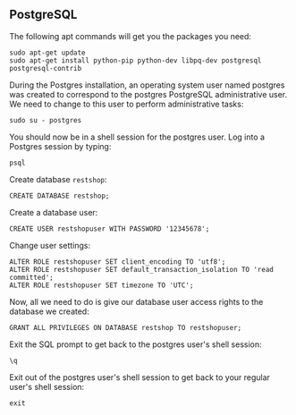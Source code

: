## PostgreSQL

The following apt commands will get you the packages you need:

```
sudo apt-get update
sudo apt-get install python-pip python-dev libpq-dev postgresql postgresql-contrib
```

During the Postgres installation, an operating system user named postgres was created to correspond to the postgres PostgreSQL administrative user.
We need to change to this user to perform administrative tasks:
```
sudo su - postgres
```

You should now be in a shell session for the postgres user. Log into a Postgres session by typing:
```
psql
```

Create database `restshop`:
```
CREATE DATABASE restshop;
```

Create a database user:
```
CREATE USER restshopuser WITH PASSWORD '12345678';
```

Change user settings:
```
ALTER ROLE restshopuser SET client_encoding TO 'utf8';
ALTER ROLE restshopuser SET default_transaction_isolation TO 'read committed';
ALTER ROLE restshopuser SET timezone TO 'UTC';
```

Now, all we need to do is give our database user access rights to the database we created:
```
GRANT ALL PRIVILEGES ON DATABASE restshop TO restshopuser;
```

Exit the SQL prompt to get back to the postgres user's shell session:
```
\q
```

Exit out of the postgres user's shell session to get back to your regular user's shell session:
```
exit
```
